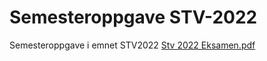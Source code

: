 # Semesteroppgave STV-2022
 Semesteroppgave i emnet STV2022
[Stv 2022 Eksamen.pdf](https://github.com/OleGaalaas/Semesteroppgave-STV-2022/files/12755585/Stv.2022.Eksamen.pdf)
